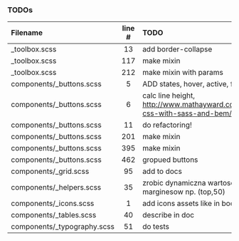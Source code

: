 ### TODOs
| Filename | line # | TODO
|:------|:------:|:------
| _toolbox.scss | 13 | add border-collapse
| _toolbox.scss | 117 | make mixin
| _toolbox.scss | 212 | make mixin with params
| components/_buttons.scss | 5 | ADD states, hover, active, focus
| components/_buttons.scss | 6 | calc line height, http://www.mathayward.com/modular-css-with-sass-and-bem/
| components/_buttons.scss | 11 | do refactoring!
| components/_buttons.scss | 201 | make mixin
| components/_buttons.scss | 395 | make mixin
| components/_buttons.scss | 462 | gropued buttons
| components/_grid.scss | 95 | add to docs
| components/_helpers.scss | 35 | zrobic dynamiczna wartosc marginesow np. (top,50)
| components/_icons.scss | 1 | add icons assets like in bootstrap
| components/_tables.scss | 40 | describe in doc
| components/_typography.scss | 51 | do tests